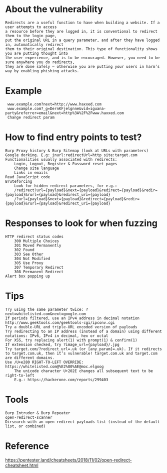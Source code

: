 # About the vulnerability 
~~~
Redirects are a useful function to have when building a website. If a user attempts to access 
a resource before they are logged in, it is conventional to redirect them to the login page, 
put the original URL in a query parameter, and after they have logged in, automatically redirect 
them to their original destination. This type of functionality shows you are putting thought into 
the user experience, and is to be encouraged. However, you need to be sure anywhere you do redirects, 
they are done safely – otherwise you are putting your users in harm’s way by enabling phishing attacks.
~~~
# Example 
~~~ 
 www.example.com?next=http://www.haxxed.com  
 www.example.com?_g=DernKFjelgnne&vid=iguana-party&referrer=email&next=http%3A%2F%2Fwww.haxxed.com 
 Change redirect param 
~~~
# How to find entry points to test?

    Burp Proxy history & Burp Sitemap (look at URLs with parameters)
    Google dorking. E.g: inurl:redirectUrl=http site:target.com
    Functionalities usually associated with redirects:
        Login, Logout, Register & Password reset pages
        Change site language
        Links in emails
    Read JavaScript code
    Bruteforcing
        Look for hidden redirect parameters, for e.g.:
        /redirect?url={payload}&next={payload}&redirect={payload}&redir={payload}&rurl={payload}&redirect_uri={payload}
        /?url={payload}&next={payload}&redirect={payload}&redir={payload}&rurl={payload}&redirect_uri={payload}

# Responses to look for when fuzzing

    HTTP redirect status codes
        300 Multiple Choices
        301 Moved Permanently
        302 Found
        303 See Other
        304 Not Modified
        305 Use Proxy
        307 Temporary Redirect
        308 Permanent Redirect
    Alert box popping up

# Tips

    Try using the same parameter twice: ?next=whitelisted.com&next=google.com
    If periods filtered, use an IPv4 address in decimal notation http://www.geektools.com/geektools-cgi/ipconv.cgi
    Try a double-URL and triple-URL encoded version of payloads
    Try redirecting to an IP address (instead of a domain) using different notations: IPv6, IPv4 in decimal, hex or octal
    For XSS, try replacing alert(1) with prompt(1) & confirm(1)
    If extension checked, try ?image_url={payload}/.jpg
    Try target.com/?redirect_url=.uk (or [any_param]=.uk). If it redirects to target.com.uk, then it’s vulnerable! target.com.uk and target.com are different domains.
    Use /U+e280 RIGHT-TO-LEFT OVERRIDE: https://whitelisted.com@%E2%80%AE@moc.elgoog
        The unicode character U+202E changes all subsequent text to be right-to-left
        E.g.: https://hackerone.com/reports/299403

# Tools

    Burp Intruder & Burp Repeater
    open-redirect-scanner
    Dirsearch with an open redirect payloads list (instead of the default list, or combined)

# Reference 
https://pentester.land/cheatsheets/2018/11/02/open-redirect-cheatsheet.html 
